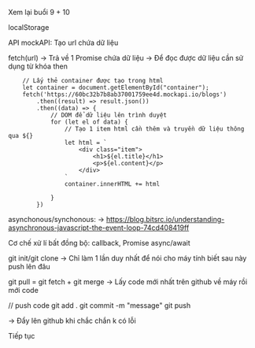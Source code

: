 Xem lại buổi 9 + 10 

localStorage 

API
mockAPI: Tạo url chứa dữ liệu


fetch(url) -> Trả về 1 Promise chứa dữ liệu 
-> Để đọc được dữ liệu cần sử dụng từ khóa then 

        // Lấy thẻ container được tạo trong html 
        let container = document.getElementById("container");
        fetch('https://60bc32b7b8ab37001759ee4d.mockapi.io/blogs')
            .then((result) => result.json())
            .then((data) => {
                // DOM để dữ liệu lên trình duyệt 
                for (let el of data) {
                    // Tạo 1 item html cần thêm và truyền dữ liệu thông qua ${}
                    let html = `
                        <div class="item">
                            <h1>${el.title}</h1>
                            <p>${el.content}</p>
                        </div>
                    `
                    container.innerHTML += html

                }
            })

asynchonous/synchonous: 
-> https://blog.bitsrc.io/understanding-asynchronous-javascript-the-event-loop-74cd408419ff

Cơ chế xử lí bất đồng bộ: callback, Promise async/await 


git init/git clone -> Chỉ làm 1 lần duy nhất để nói cho máy tính biết sau này push lên đâu 

git pull = git fetch + git merge 
-> Lấy code mới nhất trên github về máy rồi mới code

// push code 
git add .
git commit -m "message"
git push 

-> Đẩy lên github khi chắc chắn k có lỗi 


Tiếp tục 